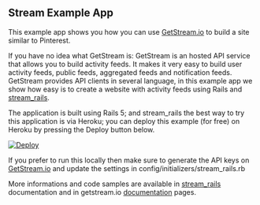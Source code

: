 Stream Example App
------------------

This example app shows you how you can use [GetStream.io](https://getstream.io/ "GetStream.io") to build a site similar to Pinterest.

If you have no idea what GetStream is: GetStream is an hosted API service that allows you to build activity feeds. It makes it very easy to build
user activity feeds, public feeds, aggregated feeds and notification feeds. GetStream provides API clients in several language, in this example app we show how easy
is to create a website with activity feeds using Rails and [stream_rails](https://github.com/GetStream/Stream-Rails "stream_rails").

The application is built using Rails 5; and stream_rails the best way to try this application is via Heroku; you can deploy this example (for free) on Heroku
by pressing the Deploy button below.

[![Deploy](https://www.herokucdn.com/deploy/button.png)](https://heroku.com/deploy)

If you prefer to run this locally then make sure to generate the API keys on [GetStream.io](https://getstream.io/ "GetStream.io") and update the settings in
config/initializers/stream_rails.rb

More informations and code samples are available in [stream_rails](https://github.com/GetStream/Stream-Rails "stream_rails") documentation and in getstream.io [documentation](https://getstream.io/docs/ "documentation") pages.
